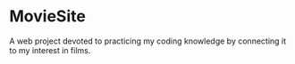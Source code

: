 # MovieSite
A web project devoted to practicing my coding knowledge by connecting it to my interest in films.
